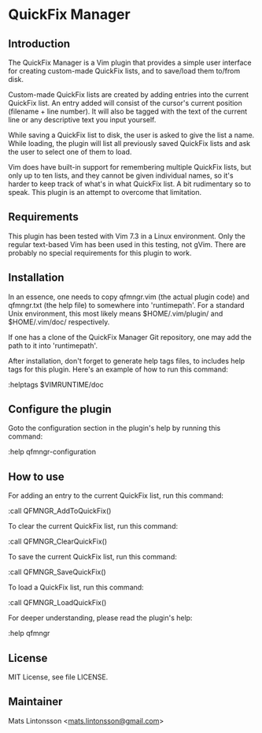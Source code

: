# QuickFix Manager

## Introduction

The QuickFix Manager is a Vim plugin that provides a simple user interface for creating custom-made QuickFix lists, and to save/load them to/from disk.

Custom-made QuickFix lists are created by adding entries into the current QuickFix list. An entry added will consist of the cursor's current position (filename + line number). It will also be tagged with the text of the current line or any descriptive text you input yourself.

While saving a QuickFix list to disk, the user is asked to give the list a name. While loading, the plugin will list all previously saved QuickFix lists and ask the user to select one of them to load.

Vim does have built-in support for remembering multiple QuickFix lists, but only up to ten lists, and they cannot be given individual names, so it's harder to keep track of what's in what QuickFix list. A bit rudimentary so to speak. This plugin is an attempt to overcome that limitation.

## Requirements

This plugin has been tested with Vim 7.3 in a Linux environment. Only the regular text-based Vim has been used in this testing, not gVim. There are probably no special requirements for this plugin to work.

## Installation

In an essence, one needs to copy qfmngr.vim (the actual plugin code) and qfmngr.txt (the help file) to somewhere into 'runtimepath'. For a standard Unix environment, this most likely means $HOME/.vim/plugin/ and $HOME/.vim/doc/ respectively.

If one has a clone of the QuickFix Manager Git repository, one may add the path to it into 'runtimepath'.

After installation, don't forget to generate help tags files, to includes help tags for this plugin. Here's an example of how to run this command:

:helptags $VIMRUNTIME/doc

## Configure the plugin

Goto the configuration section in the plugin's help by running this command:

:help qfmngr-configuration

## How to use

For adding an entry to the current QuickFix list, run this command:

:call QFMNGR_AddToQuickFix()

To clear the current QuickFix list, run this command:

:call QFMNGR_ClearQuickFix()

To save the current QuickFix list, run this command:

:call QFMNGR_SaveQuickFix()

To load a QuickFix list, run this command:

:call QFMNGR_LoadQuickFix()

For deeper understanding, please read the plugin's help:

:help qfmngr

## License

MIT License, see file LICENSE.

## Maintainer

Mats Lintonsson <[mats.lintonsson@gmail.com](mats.lintonsson@gmail.com)>
